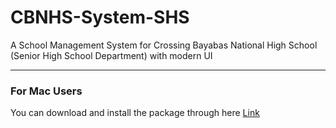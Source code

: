 # CBNHS-System-SHS
A School Management System for Crossing Bayabas National High School (Senior High School Department) with modern UI 
***
### For Mac Users 

You can download and install the package through here [Link](https://drive.google.com/file/d/1PJwSDjnbcx66wpGyOkMw7qyRcYYhm3NL/view?usp=sharing)

